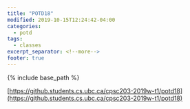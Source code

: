 ```yaml
---
title: "POTD18"
modified: 2019-10-15T12:24:42-04:00
categories:
  - potd
tags:
  - classes
excerpt_separator: <!--more-->
footer: true
---
```


{% include base_path %}

[https://github.students.cs.ubc.ca/cpsc203-2019w-t1/potd18](https://github.students.cs.ubc.ca/cpsc203-2019w-t1/potd18)

<!--more-->


